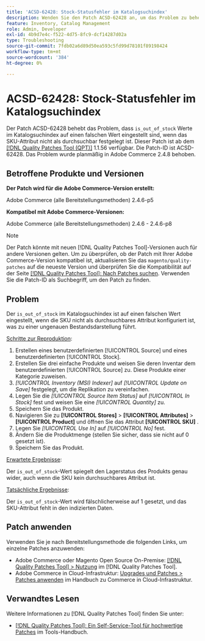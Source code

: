 ```yaml
---
title: 'ACSD-62428: Stock-Statusfehler im Katalogsuchindex'
description: Wenden Sie den Patch ACSD-62428 an, um das Problem zu beheben, dass der Wert „is_out_of_stock“ im Katalogsuchindex falsch festgelegt ist, wenn die SKU nicht als durchsuchbares Attribut festgelegt ist.
feature: Inventory, Catalog Management
role: Admin, Developer
exl-id: 4b9d7e4c-f522-4d75-8fc9-dcf14287d02a
type: Troubleshooting
source-git-commit: 7fdb02a6d89d50ea593c5fd99d78101f89198424
workflow-type: tm+mt
source-wordcount: '384'
ht-degree: 0%

---
```


# ACSD-62428: Stock-Statusfehler im Katalogsuchindex

Der Patch ACSD-62428 behebt das Problem, dass `is_out_of_stock` Werte im Katalogsuchindex auf einen falschen Wert eingestellt sind, wenn das SKU-Attribut nicht als durchsuchbar festgelegt ist. Dieser Patch ist ab dem [[!DNL Quality Patches Tool (QPT)]](/help/tools/quality-patches-tool/quality-patches-tool-to-self-serve-quality-patches.md) 1.1.56 verfügbar. Die Patch-ID ist ACSD-62428. Das Problem wurde planmäßig in Adobe Commerce 2.4.8 behoben.

## Betroffene Produkte und Versionen

**Der Patch wird für die Adobe Commerce-Version erstellt:**

Adobe Commerce (alle Bereitstellungsmethoden) 2.4.6-p5

**Kompatibel mit Adobe Commerce-Versionen:**

Adobe Commerce (alle Bereitstellungsmethoden) 2.4.6 - 2.4.6-p8

>[!NOTE]
>
>Der Patch könnte mit neuen [!DNL Quality Patches Tool]-Versionen auch für andere Versionen gelten. Um zu überprüfen, ob der Patch mit Ihrer Adobe Commerce-Version kompatibel ist, aktualisieren Sie das `magento/quality-patches` auf die neueste Version und überprüfen Sie die Kompatibilität auf der Seite [[!DNL Quality Patches Tool]: Nach Patches suchen](https://experienceleague.adobe.com/tools/commerce-quality-patches/index.html). Verwenden Sie die Patch-ID als Suchbegriff, um den Patch zu finden.

## Problem

Der `is_out_of_stock` im Katalogsuchindex ist auf einen falschen Wert eingestellt, wenn die SKU nicht als durchsuchbares Attribut konfiguriert ist, was zu einer ungenauen Bestandsdarstellung führt.

<u>Schritte zur Reproduktion</u>:

1. Erstellen eines benutzerdefinierten [!UICONTROL Source] und eines benutzerdefinierten [!UICONTROL Stock].
1. Erstellen Sie drei einfache Produkte und weisen Sie deren Inventar dem benutzerdefinierten [!UICONTROL Source] zu. Diese Produkte einer Kategorie zuweisen.
1. *[!UICONTROL Inventory (MSI) Indexer]* auf *[!UICONTROL Update on Save]* festgelegt, um die Replikation zu vereinfachen.
1. Legen Sie die *[!UICONTROL Source Item Status]* auf *[!UICONTROL In Stock]* fest und weisen Sie eine *[!UICONTROL Quantity]* zu.
1. Speichern Sie das Produkt.
1. Navigieren Sie zu **[!UICONTROL Stores]** > **[!UICONTROL Attributes]** > **[!UICONTROL Product]** und öffnen Sie das Attribut **[!UICONTROL SKU]** .
1. Legen Sie *[!UICONTROL Use In]* auf *[!UICONTROL No]* fest.
1. Ändern Sie die Produktmenge (stellen Sie sicher, dass sie nicht auf 0 gesetzt ist).
1. Speichern Sie das Produkt.

<u>Erwartete Ergebnisse</u>:

Der `is_out_of_stock`-Wert spiegelt den Lagerstatus des Produkts genau wider, auch wenn die SKU kein durchsuchbares Attribut ist.

<u>Tatsächliche Ergebnisse</u>:

Der `is_out_of_stock`-Wert wird fälschlicherweise auf 1 gesetzt, und das SKU-Attribut fehlt in den indizierten Daten.

## Patch anwenden

Verwenden Sie je nach Bereitstellungsmethode die folgenden Links, um einzelne Patches anzuwenden:

* Adobe Commerce oder Magento Open Source On-Premise: [[!DNL Quality Patches Tool] > Nutzung](/help/tools/quality-patches-tool/usage.md) im [!DNL Quality Patches Tool].
* Adobe Commerce in Cloud-Infrastruktur: [Upgrades und Patches > Patches anwenden](https://experienceleague.adobe.com/docs/commerce-cloud-service/user-guide/develop/upgrade/apply-patches.html) im Handbuch zu Commerce in Cloud-Infrastruktur.

## Verwandtes Lesen

Weitere Informationen zu [!DNL Quality Patches Tool] finden Sie unter:

* [[!DNL Quality Patches Tool]: Ein Self-Service-Tool für hochwertige Patches](/help/tools/quality-patches-tool/quality-patches-tool-to-self-serve-quality-patches.md) im Tools-Handbuch.
